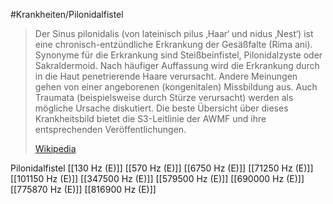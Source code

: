#Krankheiten/Pilonidalfistel
> Der Sinus pilonidalis (von lateinisch pilus ‚Haar‘ und nidus ‚Nest‘) ist eine chronisch-entzündliche Erkrankung der Gesäßfalte (Rima ani). Synonyme für die Erkrankung sind Steißbeinfistel, Pilonidalzyste oder Sakraldermoid. Nach häufiger Auffassung wird die Erkrankung durch in die Haut penetrierende Haare verursacht. Andere Meinungen gehen von einer angeborenen (kongenitalen) Missbildung aus. Auch Traumata (beispielsweise durch Stürze verursacht) werden als mögliche Ursache diskutiert. Die beste Übersicht über dieses Krankheitsbild bietet die S3-Leitlinie der AWMF und ihre entsprechenden Veröffentlichungen.
>
> [Wikipedia](https://de.wikipedia.org/wiki/Sinus%20pilonidalis)

Pilonidalfistel
[[130 Hz (E)]]
[[570 Hz (E)]]
[[6750 Hz (E)]]
[[71250 Hz (E)]]
[[101150 Hz (E)]]
[[347500 Hz (E)]]
[[579500 Hz (E)]]
[[690000 Hz (E)]]
[[775870 Hz (E)]]
[[816900 Hz (E)]]